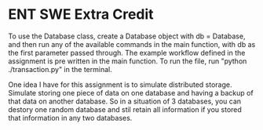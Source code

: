 # ENT SWE Extra Credit

To use the Database class, create a Database object with db = Database, and then run any of the available commands in the main function, with db as the first parameter passed through. The example workflow defined in the assignment is pre written in the main function. To run the file, run "python ./transaction.py" in the terminal.

One idea I have for this assignment is to simulate distributed storage. Simulate storing one piece of data on one database and having a backup of that data on another database. So in a situation of 3 databases, you can destory one random database and stil retain all information if you stored that information in any two databases.
